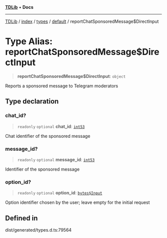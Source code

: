 [**TDLib**](../../../../../../README.md) • **Docs**

***

[TDLib](../../../../../../modules.md) / [index](../../../../../README.md) / [types](../../../README.md) / [default](../README.md) / reportChatSponsoredMessage$DirectInput

# Type Alias: reportChatSponsoredMessage$DirectInput

> **reportChatSponsoredMessage$DirectInput**: `object`

Reports a sponsored message to Telegram moderators

## Type declaration

### chat\_id?

> `readonly` `optional` **chat\_id**: [`int53`](int53.md)

Chat identifier of the sponsored message

### message\_id?

> `readonly` `optional` **message\_id**: [`int53`](int53.md)

Identifier of the sponsored message

### option\_id?

> `readonly` `optional` **option\_id**: [`bytes$Input`](bytes$Input.md)

Option identifier chosen by the user; leave empty for the initial request

## Defined in

dist/generated/types.d.ts:79564
